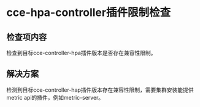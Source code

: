 # cce-hpa-controller插件限制检查<a name="cce_10_0479"></a>

## 检查项内容<a name="section28521495319"></a>

检查到目标cce-controller-hpa插件版本是否存在兼容性限制。

## 解决方案<a name="section13523191085314"></a>

检测到目标cce-controller-hap插件版本存在兼容性限制，需要集群安装能提供metric api的插件，例如metric-server。

